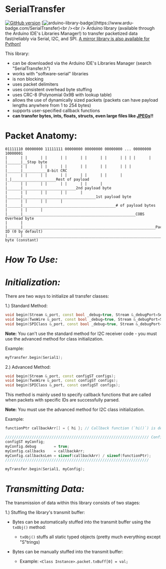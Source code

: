 # SerialTransfer
[![GitHub version](https://badge.fury.io/gh/PowerBroker2%2FSerialTransfer.svg)](https://badge.fury.io/gh/PowerBroker2%2FSerialTransfer)  [![arduino-library-badge](https://www.ardu-badge.com/badge/SerialTransfer.svg?)](https://www.ardu-badge.com/SerialTransfer)<br /><br />
Arduino library (available through the Arduino IDE's Libraries Manager!) to transfer packetized data fast/reliably via Serial, I2C, and SPI. [A mirror library is also available for Python!](https://github.com/PowerBroker2/pySerialTransfer)

This library:
- can be downloaded via the Arduino IDE's Libraries Manager (search "SerialTransfer.h")
- works with "software-serial" libraries
- is non blocking
- uses packet delimiters
- uses consistent overhead byte stuffing
- uses CRC-8 (Polynomial 0x9B with lookup table)
- allows the use of dynamically sized packets (packets can have payload lengths anywhere from 1 to 254 bytes)
- supports user-specified callback functions
- **can transfer bytes, ints, floats, structs, even large files like [JPEGs](https://forum.arduino.cc/index.php?topic=676260.msg4567624#msg4567624)!!**

# Packet Anatomy:
```
01111110 00000000 11111111 00000000 00000000 00000000 ... 00000000 10000001
|      | |      | |      | |      | |      | |      | | | |      | |______|__Stop byte
|      | |      | |      | |      | |      | |      | | | |______|___________8-bit CRC
|      | |      | |      | |      | |      | |      | |_|____________________Rest of payload
|      | |      | |      | |      | |      | |______|________________________2nd payload byte
|      | |      | |      | |      | |______|_________________________________1st payload byte
|      | |      | |      | |______|__________________________________________# of payload bytes
|      | |      | |______|___________________________________________________COBS Overhead byte
|      | |______|____________________________________________________________Packet ID (0 by default)
|______|_____________________________________________________________________Start byte (constant)
```

# ***How To Use:***
# *Initialization:*

There are two ways to initialize all transfer classes:

1.) Standard Method:
```c++
void begin(Stream &_port, const bool _debug=true, Stream &_debugPort=Serial);
void begin(TwoWire &_port, const bool _debug=true, Stream &_debugPort=Serial);
void begin(SPIClass &_port, const bool _debug=true, Stream &_debugPort=Serial);
```

**Note:** You can't use the standard method for I2C receiver code - you must use the advanced method for class initialization.

Example:
```c++
myTransfer.begin(Serial1);
```

2.) Advanced Method:
```c++
void begin(Stream &_port, const configST configs);
void begin(TwoWire &_port, const configST configs);
void begin(SPIClass &_port, const configST configs);
```

This method is mainly used to specify callback functions that are called when packets with specific IDs are successfully parsed.

**Note:** You must use the advanced method for I2C class initialization.

Example:
```c++
functionPtr callbackArr[] = { hi }; // Callback function (`hi()`) is defined before `setup()`

///////////////////////////////////////////////////////////////// Config Parameters
configST myConfig;
myConfig.debug        = true;
myConfig.callbacks    = callbackArr;
myConfig.callbacksLen = sizeof(callbackArr) / sizeof(functionPtr);
/////////////////////////////////////////////////////////////////

myTransfer.begin(Serial1, myConfig);
```

# *Transmitting Data:*

The transmission of data within this library consists of two stages:

1.) Stuffing the library's transmit buffer:

- Bytes can be automatically stuffed into the transmit buffer using the `txObj()` method:
  - `txObj()` stuffs all static typed objects (pretty much everything except "S"trings)

- Bytes can be manually stuffed into the transmit buffer:
  - Example: `<Class Instance>.packet.txBuff[0] = val;`
